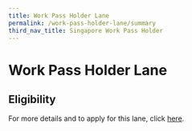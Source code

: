 ```yaml
---
title: Work Pass Holder Lane
permalink: /work-pass-holder-lane/summary
third_nav_title: Singapore Work Pass Holder
---
```


# Work Pass Holder Lane

## Eligibility

For more details and to apply for this lane, click [here](/wphl/requirements-and-process).
